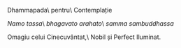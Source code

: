 Dhammapada\\
pentru\\
Contemplație

*Namo tassa*\\
*bhagavato arahato*\\
*samma sambuddhassa*

Omagiu celui Cinecuvântat,\\
Nobil și Perfect Iluminat.
